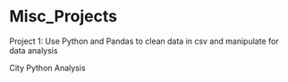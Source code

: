 # Misc_Projects

Project 1: Use Python and Pandas to clean data in csv and manipulate for data analysis

City Python Analysis